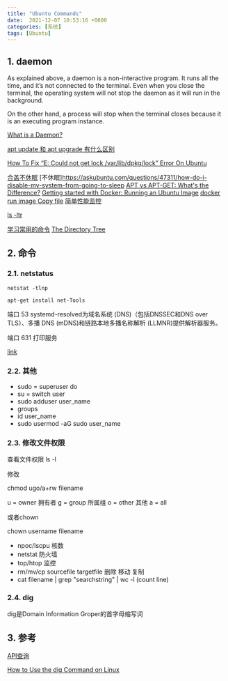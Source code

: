 ```yaml
---
title: "Ubuntu Commands"
date:  2021-12-07 10:53:16 +0800
categories: [系统]
tags: [Ubuntu]
---
```


## 1. daemon
As explained above, a daemon is a non-interactive program. It runs all the time, and it’s not connected to the terminal. Even when you close the terminal, the operating system will not stop the daemon as it will run in the background.

On the other hand, a process will stop when the terminal closes because it is an executing program instance.

[What is a Daemon?](https://www.liquidweb.com/kb/what-is-a-daemon/)


[apt update 和 apt upgrade 有什么区别](https://embeddedinventor.com/apt-update-apt-upgrade-command-explained-for-beginners/)

[How To Fix “E: Could not get lock /var/lib/dpkg/lock” Error On Ubuntu](https://ostechnix.com/how-to-fix-e-could-not-get-lock-var-lib-dpkg-lock-error-on-ubuntu/)



[合盖不休眠](https://blog.csdn.net/xiaoxiao133/article/details/82847936)
[不休眠]https://askubuntu.com/questions/47311/how-do-i-disable-my-system-from-going-to-sleep
[APT vs APT-GET: What's the Difference?](https://phoenixnap.com/kb/apt-vs-apt-get)
[Getting started with Docker: Running an Ubuntu Image](https://dev.to/netk/getting-started-with-docker-running-an-ubuntu-image-4lk9#:~:text=To%20exit%20the%20container%20simply%20type%20exit%20from,Docker%20console%20when%20you%20created%20the%20Ubuntu%20container.)
[docker run image ](https://dev.to/netk/getting-started-with-docker-running-an-ubuntu-image-4lk9)
[Copy file](https://www.cyberciti.biz/faq/ubuntu-copy-file-command/)
[简单性能监控](https://www.howtoforge.com/tutorial/ubuntu-performance-monitoring/#:~:text=How%20to%20monitor%20your%20system%20performance%20on%20%28Ubuntu%29,type%20%E2%80%9Ctop%E2%80%9D%20and%20hit%20enter.%203%20Lm-sensors.%20)

[ls -ltr](https://askubuntu.com/questions/640746/difference-between-ls-l-ls-ltr-and-ll)

[学习常用的命令](https://vitux.com/40-most-used-ubuntu-commands/)
[ The Directory Tree](https://help.ubuntu.com/lts/installation-guide/armhf/apcs02.html)

## 2. 命令
### 2.1. netstatus

`netstat -tlnp`

`apt-get install net-Tools`

端口 53 systemd-resolved为域名系统 (DNS)（包括DNSSEC和DNS over TLS）、多播 DNS (mDNS)和链路本地多播名称解析 (LLMNR)提供解析器服务。

端口 631 打印服务

[link](https://www.howtogeek.com/513003/how-to-use-netstat-on-linux/)

### 2.2. 其他

- sudo  = superuser do
- su = switch user
- sudo adduser user_name
- groups
- id user_name
- sudo usermod -aG sudo user_name

### 2.3. 修改文件权限

查看文件权限 ls -l

修改

chmod ugo/a+rw filename

u = owner 拥有者
g = group 所属组
o = other 其他
a = all

或者chown

chown username filename

- npoc/lscpu 核数
- netstat 防火墙
- top/htop 监控
- rm/mv/cp sourcefile targetfile 删除 移动 复制
- cat filename | grep "searchstring" | wc -l (count line)

###  2.4. dig

dig是Domain Information Groper的首字母缩写词

## 3. 参考

[API查询](https://wiki.archlinux.org/title/Man_page)

[How to Use the dig Command on Linux](https://www.howtogeek.com/663056/how-to-use-the-dig-command-on-linux/)



